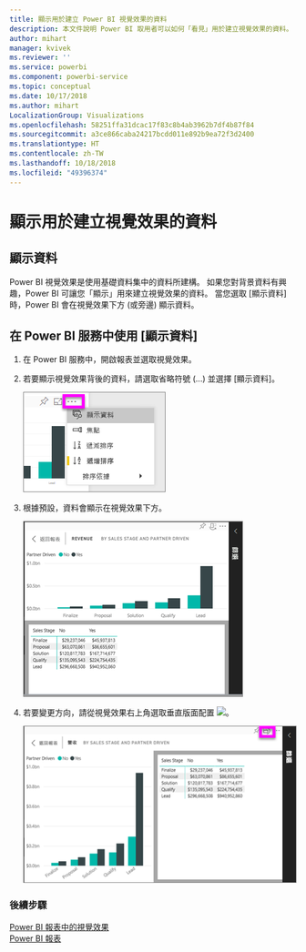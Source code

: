 ```yaml
---
title: 顯示用於建立 Power BI 視覺效果的資料
description: 本文件說明 Power BI 取用者可以如何「看見」用於建立視覺效果的資料。
author: mihart
manager: kvivek
ms.reviewer: ''
ms.service: powerbi
ms.component: powerbi-service
ms.topic: conceptual
ms.date: 10/17/2018
ms.author: mihart
LocalizationGroup: Visualizations
ms.openlocfilehash: 58251ffa31dcac17f83c8b4ab3962b7df4b87f84
ms.sourcegitcommit: a3ce866caba24217bcdd011e892b9ea72f3d2400
ms.translationtype: HT
ms.contentlocale: zh-TW
ms.lasthandoff: 10/18/2018
ms.locfileid: "49396374"
---
```

# <a name="show-the-data-that-was-used-to-create-the-visualization"></a>顯示用於建立視覺效果的資料
## <a name="show-data"></a>顯示資料
Power BI 視覺效果是使用基礎資料集中的資料所建構。 如果您對背景資料有興趣，Power BI 可讓您「顯示」用來建立視覺效果的資料。 當您選取 [顯示資料] 時，Power BI 會在視覺效果下方 (或旁邊) 顯示資料。


## <a name="using-show-data-in-power-bi-service"></a>在 Power BI 服務中使用 [顯示資料]
1. 在 Power BI 服務中，開啟報表並選取視覺效果。  
2. 若要顯示視覺效果背後的資料，請選取省略符號 (...) 並選擇 [顯示資料]。
   
   ![選取 [顯示資料]](./media/end-user-show-data/power-bi-show-data2.png)
3. 根據預設，資料會顯示在視覺效果下方。
   
   ![視覺效果與資料垂直顯示](./media/end-user-show-data/power-bi-explore-show-data-new.png)

4. 若要變更方向，請從視覺效果右上角選取垂直版面配置 ![](media/end-user-show-data/power-bi-vertical-icon-new.png)。
   
   ![視覺效果與資料水平顯示](./media/end-user-show-data/power-bi-explore-show-data2-new.png)

### <a name="next-steps"></a>後續步驟
[Power BI 報表中的視覺效果](../visuals/power-bi-report-visualizations.md)    
[Power BI 報表](end-user-reports.md)    
